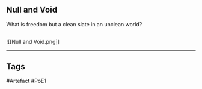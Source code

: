 ## Null and Void
What is freedom but a clean slate
in an unclean world?
##
![[Null and Void.png]]

---
## Tags
#Artefact
#PoE1